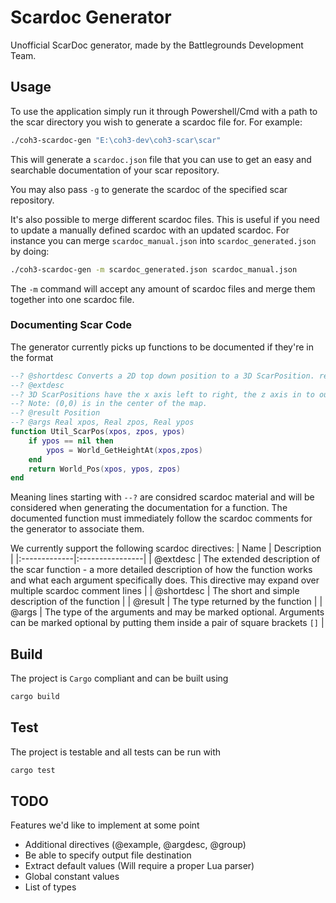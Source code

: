# Scardoc Generator

Unofficial ScarDoc generator, made by the Battlegrounds Development Team.

## Usage
To use the application simply run it through Powershell/Cmd with a path to the scar directory you wish to generate a scardoc file for. For example:

```bash
./coh3-scardoc-gen "E:\coh3-dev\coh3-scar\scar"
```

This will generate a `scardoc.json` file that you can use to get an easy and searchable documentation of your scar repository.

You may also pass `-g` to generate the scardoc of the specified scar repository.

It's also possible to merge different scardoc files. This is useful if you need to update a manually defined scardoc with an updated scardoc. For instance you can merge `scardoc_manual.json` into `scardoc_generated.json` by doing:

```bash
./coh3-scardoc-gen -m scardoc_generated.json scardoc_manual.json
```

The `-m` command will accept any amount of scardoc files and merge them together into one scardoc file.

### Documenting Scar Code

The generator currently picks up functions to be documented if they're in the format
```lua
--? @shortdesc Converts a 2D top down position to a 3D ScarPosition. returns Position, if y-height is nil, y-height = ground height, terrain ground or walkable
--? @extdesc
--? 3D ScarPositions have the x axis left to right, the z axis in to out, and the y axis down to up (y axis represents the height of the terrain).  Use this function to convert a top-down 2D position to a 3D world position.\n\n
--? Note: (0,0) is in the center of the map.
--? @result Position
--? @args Real xpos, Real zpos, Real ypos
function Util_ScarPos(xpos, zpos, ypos)
	if ypos == nil then
		ypos = World_GetHeightAt(xpos,zpos)
	end
	return World_Pos(xpos, ypos, zpos)
end
```

Meaning lines starting with `--?` are considred scardoc material and will be considered when generating the documentation for a function. The documented function must immediately follow the scardoc comments for the generator to associate them.

We currently support the following scardoc directives:
| Name         | Description     |
|:-------------|:----------------|
| @extdesc     | The extended description of the scar function - a more detailed description of how the function works and what each argument specifically does. This directive may expand over multiple scardoc comment lines |
| @shortdesc   | The short and simple description of the function |
| @result      | The type returned by the function |
| @args        | The type of the arguments and may be marked optional. Arguments can be marked optional by putting them inside a pair of square brackets `[]` |

## Build

The project is `Cargo` compliant and can be built using
```bash
cargo build
```

## Test

The project is testable and all tests can be run with
```bash
cargo test
```

## TODO

Features we'd like to implement at some point

* Additional directives (@example, @argdesc, @group)
* Be able to specify output file destination
* Extract default values (Will require a proper Lua parser)
* Global constant values
* List of types
